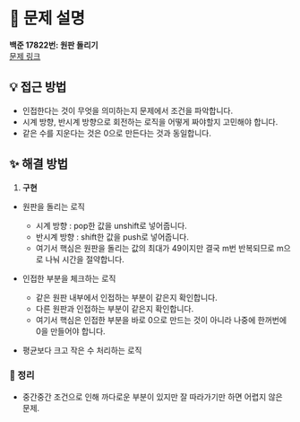 # 📌 문제 설명

**백준 17822번: 원판 돌리기**  
[문제 링크](https://www.acmicpc.net/problem/17822)

## 💡 접근 방법

- 인접한다는 것이 무엇을 의미하는지 문제에서 조건을 파악합니다.
- 시계 방향, 반시계 방향으로 회전하는 로직을 어떻게 짜야할지 고민해야 합니다.
- 같은 수를 지운다는 것은 0으로 만든다는 것과 동일합니다.

## ✨ 해결 방법

1. **구현**

- 원판을 돌리는 로직

  - 시계 방향 : pop한 값을 unshift로 넣어줍니다.
  - 반시계 방향 : shift한 값을 push로 넣어줍니다.
  - 여기서 핵심은 원판을 돌리는 값의 최대가 49이지만 결국 m번 반복되므로 m으로 나눠 시간을 절약합니다.

- 인접한 부분을 체크하는 로직

  - 같은 원판 내부에서 인접하는 부분이 같은지 확인합니다.
  - 다른 원판과 인접하는 부분이 같은지 확인합니다.
  - 여기서 핵심은 인접한 부분을 바로 0으로 만드는 것이 아니라 나중에 한꺼번에 0을 만들어야 합니다.

- 평균보다 크고 작은 수 처리하는 로직

### 📌 정리

- 중간중간 조건으로 인해 까다로운 부분이 있지만 잘 따라가기만 하면 어렵지 않은 문제.
